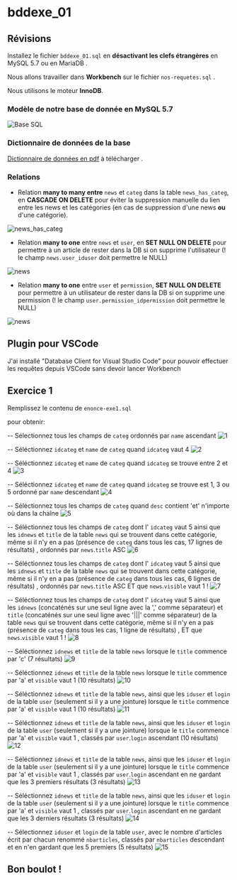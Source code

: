 # bddexe_01

## Révisions

Installez le fichier `bddexe_01.sql` en **désactivant les clefs étrangères** en MySQL 5.7 ou en MariaDB .

Nous allons travailler dans **Workbench** sur le fichier `nos-requetes.sql` .

Nous utilisons le moteur **InnoDB**.

### Modèle de notre base de donnée en MySQL 5.7

![Base SQL](https://github.com/WebDevCF2m2021/bddexe_01/raw/main/image.png)

### Dictionnaire de données de la base

[Dictionnaire de données en pdf](https://github.com/WebDevCF2m2021/bddexe_01/raw/main/db_structure_bddexe_01.pdf) à télécharger .

### Relations

- Relation **many to many entre** `news` et `categ` dans la table `news_has_categ`, en **CASCADE ON DELETE** pour éviter la suppression manuelle du lien entre les news et les catégories (en cas de suppression d'une news **ou** d'une catégorie).

![news_has_categ](https://github.com/WebDevCF2m2021/bddexe_01/raw/main/img/fk_news_has_categ.png)

- Relation **many to one** entre `news` et `user`, en **SET NULL ON DELETE** pour permettre à un article de rester dans la DB si on supprime l'utilisateur (! le champ `news.user_iduser` doit permettre le NULL)

![news](https://github.com/WebDevCF2m2021/bddexe_01/raw/main/img/fk_news-with-user.png)

- Relation **many to one** entre `user` et `permission`, **SET NULL ON DELETE** pour permettre à un utilisateur de rester dans la DB si on supprime une permission (! le champ `user.permission_idpermission` doit permettre le NULL)

![news](https://github.com/WebDevCF2m2021/bddexe_01/raw/main/img/fk_user-permission.png)

## Plugin pour VSCode

J'ai installé "Database Client for Visual Studio Code" pour pouvoir effectuer les requêtes depuis VSCode sans devoir lancer Workbench

## Exercice 1

Remplissez le contenu de `enonce-exe1.sql`

pour obtenir:

-- Sélectionnez tous les champs de `categ` ordonnés par `name` ascendant
![1](https://github.com/mikhawa/bddexe_01/raw/exe1/img/1.png)

-- Séléctionnez `idcateg` et `name` de `categ` quand `idcateg` vaut 4
![2](https://github.com/mikhawa/bddexe_01/raw/exe1/img/2.png)

-- Séléctionnez `idcateg` et `name` de `categ` quand `idcateg` se trouve entre 2 et 4
![3](https://github.com/mikhawa/bddexe_01/raw/exe1/img/3.png)

-- Séléctionnez `idcateg` et `name` de `categ` quand `idcateg` se trouve est 1, 3 ou 5 ordonné par `name` descendant
![4](https://github.com/mikhawa/bddexe_01/raw/exe1/img/4.png)

-- Séléctionnez tous les champs de `categ` quand `desc` contient 'et' n'importe où dans la chaîne
![5](https://github.com/mikhawa/bddexe_01/raw/exe1/img/5.png)

-- Séléctionnez tous les champs de `categ` dont l' `idcateg` vaut 5 ainsi que les `idnews` et `title` de la table `news` qui se trouvent dans cette catégorie, même si il n'y en a pas (présence de `categ` dans tous les cas, 17 lignes de résultats) , ordonnés par `news`.`title` ASC
![6](https://github.com/mikhawa/bddexe_01/raw/exe1/img/6.png)

-- Séléctionnez tous les champs de `categ` dont l' `idcateg` vaut 5 ainsi que les `idnews` et `title` de la table `news` qui se trouvent dans cette catégorie, même si il n'y en a pas (présence de `categ` dans tous les cas, 6 lignes de résultats) , ordonnés par `news`.`title` ASC ET que `news`.`visible` vaut 1 !
![7](https://github.com/mikhawa/bddexe_01/raw/exe1/img/7.png)

-- Séléctionnez tous les champs de `categ` dont l' `idcateg` vaut 5 ainsi que les `idnews` (concaténés sur une seul ligne avec la ',' comme séparateur) et `title` (concaténés sur une seul ligne avec '|||' comme séparateur) de la table `news` qui se trouvent dans cette catégorie, même si il n'y en a pas (présence de `categ` dans tous les cas, 1 ligne de résultats) , ET que `news`.`visible` vaut 1 !
![8](https://github.com/mikhawa/bddexe_01/raw/exe1/img/8.png)

-- Séléctionnez `idnews` et `title` de la table `news` lorsque le `title` commence par 'c' (7 résultats)
![9](https://github.com/mikhawa/bddexe_01/raw/exe1/img/9.png)

-- Séléctionnez `idnews` et `title` de la table `news` lorsque le `title` commence par 'a' et `visible` vaut 1 (10 résultats)
![10](https://github.com/mikhawa/bddexe_01/raw/exe1/img/10.png)

-- Séléctionnez `idnews` et `title` de la table `news`, ainsi que les `iduser` et `login` de la table `user` (seulement si il y a une jointure) lorsque le `title` commence par 'a' et `visible` vaut 1 (10 résultats)
![11](https://github.com/mikhawa/bddexe_01/raw/exe1/img/11.png)

-- Séléctionnez `idnews` et `title` de la table `news`, ainsi que les `iduser` et `login` de la table `user` (seulement si il y a une jointure) lorsque le `title` commence par 'a' et `visible` vaut 1 , classés par `user`.`login` ascendant (10 résultats)
![12](https://github.com/mikhawa/bddexe_01/raw/exe1/img/12.png)

-- Séléctionnez `idnews` et `title` de la table `news`, ainsi que les `iduser` et `login` de la table `user` (seulement si il y a une jointure) lorsque le `title` commence par 'a' et `visible` vaut 1 , classés par `user`.`login` ascendant en ne gardant que les 3 premiers résultats (3 résultats)
![13](https://github.com/mikhawa/bddexe_01/raw/exe1/img/13.png)

-- Séléctionnez `idnews` et `title` de la table `news`, ainsi que les `iduser` et `login` de la table `user` (seulement si il y a une jointure) lorsque le `title` commence par 'a' et `visible` vaut 1 , classés par `user`.`login` ascendant en ne gardant que les 3 derniers résultats (3 résultats)
![14](https://github.com/mikhawa/bddexe_01/raw/exe1/img/14.png)

-- Sélectionnez `iduser` et `login` de la table `user`, avec le nombre d'articles écrit par chacun renommé `nbarticles`, classés par `nbarticles` descendant et en n'en gardant que les 5 premiers (5 résultats)
![15](https://github.com/mikhawa/bddexe_01/raw/exe1/img/15.png)

## Bon boulot !
